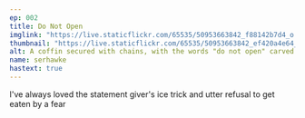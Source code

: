 ```yaml
---
ep: 002
title: Do Not Open
imglink: "https://live.staticflickr.com/65535/50953663842_f88142b7d4_o.jpg"
thumbnail: "https://live.staticflickr.com/65535/50953663842_ef420a4e64_q.jpg"
alt: A coffin secured with chains, with the words "do not open" carved on the lid and a glass of juice on top of it.
name: serhawke
hastext: true
---
```

I've always loved the statement giver's ice trick and utter refusal to get eaten by a fear